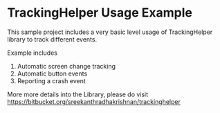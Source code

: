 # TrackingHelper Usage Example #

This sample project includes a very basic level usage of TrackingHelper library to track different events.

Example includes

1. Automatic screen change tracking
2. Automatic button events
3. Reporting a crash event

More more details into the Library, please do visit https://bitbucket.org/sreekanthradhakrishnan/trackinghelper